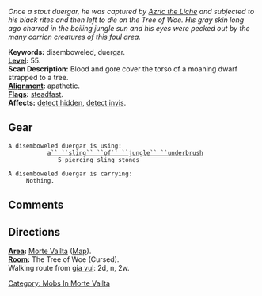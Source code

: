 *Once a stout duergar, he was captured by [Azric the
Liche](Power_Liche_Azric "wikilink") and subjected to his black rites
and then left to die on the Tree of Woe. His gray skin long ago charred
in the boiling jungle sun and his eyes were pecked out by the many
carrion creatures of this foul area.*

**Keywords:** disemboweled, duergar.  
**[Level](Level "wikilink"):** 55.  
**Scan Description:** Blood and gore cover the torso of a moaning dwarf
strapped to a tree.  
**[Alignment](Alignment "wikilink"):** apathetic.  
**[Flags](:Category:_Mob_Types "wikilink"):**
[steadfast](Steadfast_Mobs "wikilink").  
**Affects:** [detect hidden](Detect_Hidden "wikilink"), [detect
invis](Detect_Invis "wikilink").  

## Gear

`A disemboweled duergar is using:`  
<wielded>`           `[`a`` ``sling`` ``of`` ``jungle`` ``underbrush`](Sling_Of_Jungle_Underbrush "wikilink")  
<held>`              5 piercing sling stones`

`A disemboweled duergar is carrying:`  
`     Nothing.`

## Comments

## Directions

**[Area](:Category:_Areas "wikilink"):** [Morte
Vallta](:Category:_Morte_Vallta "wikilink")
([Map](Morte_Vallta_Map "wikilink")).  
**[Room](:Category:_Rooms "wikilink"):** The Tree of Woe (Cursed).  
Walking route from [gia vul](Giant_Vulture "wikilink"): 2d, n, 2w.  

[Category: Mobs In Morte
Vallta](Category:_Mobs_In_Morte_Vallta "wikilink")
